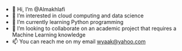 - 👋 Hi, I’m @Almakhlafi
- 👀 I’m interested in cloud computing and data science
- 🌱 I’m currently learning Python programming
- 💞️ I’m looking to collaborate on an academic project that requires a Machine Learning knowledge
- 📫 You can reach me on my email wyaak@yahoo.com

<!---
Almakhlafi/Almakhlafi is a ✨ special ✨ repository because its `README.md` (this file) appears on your GitHub profile.
You can click the Preview link to take a look at your changes.
--->
